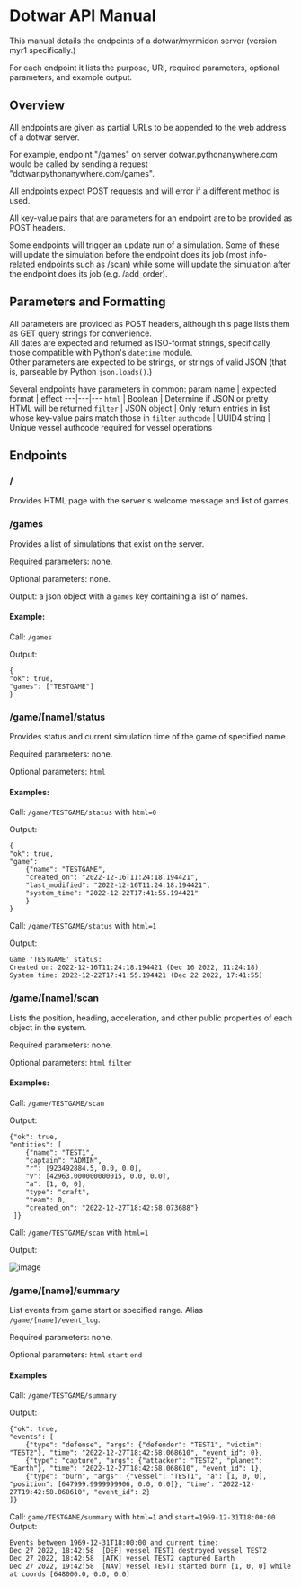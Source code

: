 # Dotwar API Manual
This manual details the endpoints of a dotwar/myrmidon server (version myr1 specifically.)

For each endpoint it lists the purpose, URI, required parameters, optional parameters, and example output.

## Overview
All endpoints are given as partial URLs to be appended to the web address of a dotwar server.

For example, endpoint "/games" on server dotwar.pythonanywhere.com would be called by sending a request "dotwar.pythonanywhere.com/games".

All endpoints expect POST requests and will error if a different method is used.

All key-value pairs that are parameters for an endpoint are to be provided as POST headers.

Some endpoints will trigger an update run of a simulation. Some of these will update the simulation before the endpoint does its job (most info-related endpoints such as /scan) while some will update the simulation after the endpoint does its job (e.g. /add_order).

## Parameters and Formatting
All parameters are provided as POST headers, although this page lists them as GET query strings for convenience.\
All dates are expected and returned as ISO-format strings, specifically those compatible with Python's `datetime` module.\
Other parameters are expected to be strings, or strings of valid JSON (that is, parseable by Python `json.loads()`.)

Several endpoints have parameters in common:
param name | expected format | effect
---|---|---
`html` | Boolean | Determine if JSON or pretty HTML will be returned
`filter` | JSON object | Only return entries in list whose key-value pairs match those in `filter`
`authcode` | UUID4 string | Unique vessel authcode required for vessel operations



## Endpoints

### /
Provides HTML page with the server's welcome message and list of games.

### /games

Provides a list of simulations that exist on the server.

Required parameters: none.

Optional parameters: none.

Output: a json object with a `games` key containing a list of names.

#### Example:

Call: `/games`

Output: 

    {
    "ok": true,
    "games": ["TESTGAME"]
    }

### /game/[name]/status
Provides status and current simulation time of the game of specified name.

Required parameters: none.

Optional parameters: `html`

#### Examples: 

Call: `/game/TESTGAME/status` with `html=0`

Output: 

    {
    "ok": true,
    "game": 
        {"name": "TESTGAME", 
        "created_on": "2022-12-16T11:24:18.194421", 
        "last_modified": "2022-12-16T11:24:18.194421", 
        "system_time": "2022-12-22T17:41:55.194421"
        }
    }

Call: `/game/TESTGAME/status` with `html=1`

Output: 
```
Game 'TESTGAME' status:
Created on: 2022-12-16T11:24:18.194421 (Dec 16 2022, 11:24:18)
System time: 2022-12-22T17:41:55.194421 (Dec 22 2022, 17:41:55)
```

### /game/[name]/scan
Lists the position, heading, acceleration, and other public properties of each object in the system.

Required parameters: none.

Optional parameters: `html` `filter`

#### Examples:

Call: `/game/TESTGAME/scan`

Output: 
    
    {"ok": true,
    "entities": [
        {"name": "TEST1", 
        "captain": "ADMIN", 
        "r": [923492884.5, 0.0, 0.0], 
        "v": [42963.000000000015, 0.0, 0.0], 
        "a": [1, 0, 0], 
        "type": "craft", 
        "team": 0, 
        "created_on": "2022-12-27T18:42:58.073688"}
     ]}
 
 Call: `/game/TESTGAME/scan` with `html=1`
 
 Output:
 
 ![image](https://user-images.githubusercontent.com/89665494/209775961-4d97f043-ef56-4eab-a6f0-587ceefb0f64.png)

### /game/[name]/summary

List events from game start or specified range.
Alias `/game/[name]/event_log`.

Required parameters: none.

Optional parameters: `html` `start` `end`

#### Examples

Call: `/game/TESTGAME/summary`

Output:
```
{"ok": true, 
"events": [
    {"type": "defense", "args": {"defender": "TEST1", "victim": "TEST2"}, "time": "2022-12-27T18:42:58.068610", "event_id": 0}, 
    {"type": "capture", "args": {"attacker": "TEST2", "planet": "Earth"}, "time": "2022-12-27T18:42:58.068610", "event_id": 1}, 
    {"type": "burn", "args": {"vessel": "TEST1", "a": [1, 0, 0], "position": [647999.9999999906, 0.0, 0.0]}, "time": "2022-12-27T19:42:58.068610", "event_id": 2}
]}
```

Call: `game/TESTGAME/summary` with `html=1` and `start=1969-12-31T18:00:00`\
Output:
```
Events between 1969-12-31T18:00:00 and current time:
Dec 27 2022, 18:42:58  [DEF] vessel TEST1 destroyed vessel TEST2
Dec 27 2022, 18:42:58  [ATK] vessel TEST2 captured Earth
Dec 27 2022, 19:42:58  [NAV] vessel TEST1 started burn [1, 0, 0] while at coords [648000.0, 0.0, 0.0]
```

